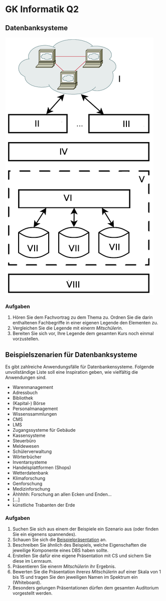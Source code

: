 # GK Informatik Q2

## Datenbanksysteme

![Übersicht über DBS](Datenbanken_DBMS_Uebersicht.png)

### Aufgaben

1. Hören Sie dem Fachvortrag zu dem Thema zu. Ordnen Sie die darin enthaltenen Fachbegriffe in einer eigenen Legende den Elementen zu.
2. Vergleichen Sie die Legende mit einer*m Mitschüler*in.
3. Bereiten Sie sich vor, Ihre Legende dem gesamten Kurs noch einmal vorzustellen.

## Beispielszenarien für Datenbanksysteme

Es gibt zahlreiche Anwendungsfälle für Datenbankensysteme. Folgende unvollständige Liste soll eine Inspiration geben, wie vielfältig die Anwendungen sind.

* Warenmanagement
* Adressbuch
* Bibliothek
* (Kapital-) Börse
* Personalmanagement
* Wissenssammlungen
* CMS
* LMS
* Zugangssysteme für Gebäude
* Kassensysteme
* Steuerbüro
* Meldewesen
* Schülerverwaltung
* Wörterbücher
* Inventarsysteme
* Handelsplattformen (Shops)
* Wetterdatenbank
* Klimaforschung
* Genforschung
* Medizinforschung
* Ähhhhh: Forschung an allen Ecken und Enden...
* [...]
* künstliche Trabanten der Erde

### Aufgaben

1. Suchen Sie sich aus einem der Beispiele ein Szenario aus (oder finden Sie ein eigenens spannendes).
1. Schauen Sie sich die [Beispielpräsentation](cslides.php?md=dbs_beispielszenario_Schuelerverwaltung.md)
 an.
2. Beschreiben Sie ähnlich des Beispiels, welche Eigenschaften die jeweilige Komponente eines DBS haben sollte.
1. Erstellen Sie dafür eine eigene Präsentation mit CS und sichern Sie diese im Lernraum.
1. Präsentieren Sie einer*m Mitschüler*in ihr Ergebnis.
1. Bewerten Sie die Präsentation ihrer*es Mitschüler*in auf einer Skala von 1 bis 15 und tragen Sie den jeweiligen Namen im Spektrum ein (Whiteboard).
1. Besonders gelungen Präsentationen dürfen dem gesamten Auditorium vorgestellt werden.
